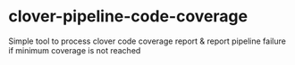 # clover-pipeline-code-coverage
Simple tool to process clover code coverage report &amp; report pipeline failure if minimum coverage is not reached
